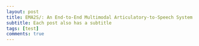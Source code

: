 ```yaml
---
layout: post
title: EMA2S/: An End-to-End Multimodal Articulatory-to-Speech System
subtitle: Each post also has a subtitle
tags: [test]
comments: true
---
```

